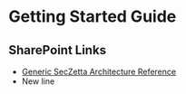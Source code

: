 # Getting Started Guide

## SharePoint Links

- [Generic SecZetta Architecture Reference](https://seczetta.sharepoint.com/:p:/g/profservices/Ef-nfJUXdCRGgoYhEJBSjsABGkDJ4FUCd07v0Ph9fMDyFg)
- New line
